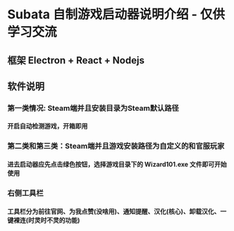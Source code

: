 # Subata 自制游戏启动器说明介绍 - 仅供学习交流

## 框架 Electron + React + Nodejs

## 软件说明

### 第一类情况: Steam端并且安装目录为Steam默认路径

#### 开启自动检测游戏，开箱即用

### 第二类和第三类：Steam端并且游戏安装路径为自定义的和官服玩家

#### 进去启动器应先点击绿色按钮，选择游戏目录下的 Wizard101.exe 文件即可开始使用

### 右侧工具栏

#### 工具栏分为前往官网、为我点赞(没啥用)、通知提醒、汉化(核心)、卸载汉化、一键裸连(时灵时不灵的功能)

